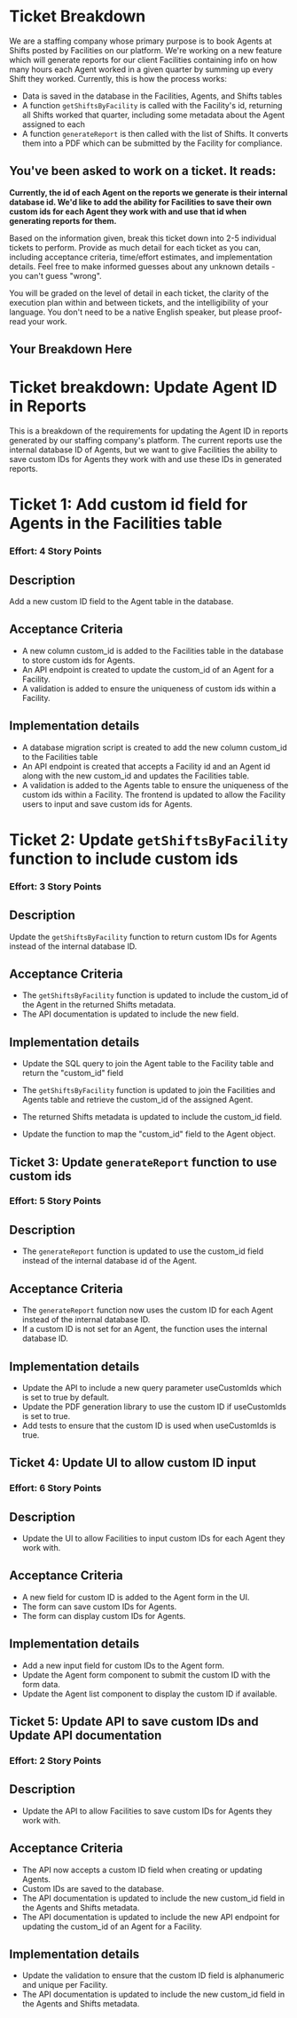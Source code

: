 # Ticket Breakdown

We are a staffing company whose primary purpose is to book Agents at Shifts posted by Facilities on our platform. We're working on a new feature which will generate reports for our client Facilities containing info on how many hours each Agent worked in a given quarter by summing up every Shift they worked. Currently, this is how the process works:

- Data is saved in the database in the Facilities, Agents, and Shifts tables
- A function `getShiftsByFacility` is called with the Facility's id, returning all Shifts worked that quarter, including some metadata about the Agent assigned to each
- A function `generateReport` is then called with the list of Shifts. It converts them into a PDF which can be submitted by the Facility for compliance.

## You've been asked to work on a ticket. It reads:

**Currently, the id of each Agent on the reports we generate is their internal database id. We'd like to add the ability for Facilities to save their own custom ids for each Agent they work with and use that id when generating reports for them.**

Based on the information given, break this ticket down into 2-5 individual tickets to perform. Provide as much detail for each ticket as you can, including acceptance criteria, time/effort estimates, and implementation details. Feel free to make informed guesses about any unknown details - you can't guess "wrong".

You will be graded on the level of detail in each ticket, the clarity of the execution plan within and between tickets, and the intelligibility of your language. You don't need to be a native English speaker, but please proof-read your work.

## Your Breakdown Here

# Ticket breakdown: Update Agent ID in Reports

This is a breakdown of the requirements for updating the Agent ID in reports generated by our staffing company's platform. The current reports use the internal database ID of Agents, but we want to give Facilities the ability to save custom IDs for Agents they work with and use these IDs in generated reports.

# Ticket 1: Add custom id field for Agents in the Facilities table

### Effort: 4 Story Points

## Description

Add a new custom ID field to the Agent table in the database.

## Acceptance Criteria

- A new column custom_id is added to the Facilities table in the database to store custom ids for Agents.
- An API endpoint is created to update the custom_id of an Agent for a Facility.
- A validation is added to ensure the uniqueness of custom ids within a Facility.

## Implementation details

- A database migration script is created to add the new column custom_id to the Facilities table
- An API endpoint is created that accepts a Facility id and an Agent id along with the new custom_id and updates the Facilities table.
- A validation is added to the Agents table to ensure the uniqueness of the custom ids within a Facility.
  The frontend is updated to allow the Facility users to input and save custom ids for Agents.

# Ticket 2: Update `getShiftsByFacility` function to include custom ids

### Effort: 3 Story Points

## Description

Update the `getShiftsByFacility` function to return custom IDs for Agents instead of the internal database ID.

## Acceptance Criteria

- The `getShiftsByFacility` function is updated to include the custom_id of the Agent in the returned Shifts metadata.
- The API documentation is updated to include the new field.

## Implementation details

- Update the SQL query to join the Agent table to the Facility table and return the "custom_id" field
- The `getShiftsByFacility` function is updated to join the Facilities and Agents table and retrieve the custom_id of the assigned Agent.
- The returned Shifts metadata is updated to include the custom_id field.

- Update the function to map the "custom_id" field to the Agent object.

## Ticket 3: Update `generateReport` function to use custom ids

### Effort: 5 Story Points

## Description

- The `generateReport` function is updated to use the custom_id field instead of the internal database id of the Agent.

## Acceptance Criteria

- The `generateReport` function now uses the custom ID for each Agent instead of the internal database ID.
- If a custom ID is not set for an Agent, the function uses the internal database ID.

## Implementation details

- Update the API to include a new query parameter useCustomIds which is set to true by default.
- Update the PDF generation library to use the custom ID if useCustomIds is set to true.
- Add tests to ensure that the custom ID is used when useCustomIds is true.

## Ticket 4: Update UI to allow custom ID input

### Effort: 6 Story Points

## Description

- Update the UI to allow Facilities to input custom IDs for each Agent they work with.

## Acceptance Criteria

- A new field for custom ID is added to the Agent form in the UI.
- The form can save custom IDs for Agents.
- The form can display custom IDs for Agents.

## Implementation details

- Add a new input field for custom IDs to the Agent form.
- Update the Agent form component to submit the custom ID with the form data.
- Update the Agent list component to display the custom ID if available.

## Ticket 5: Update API to save custom IDs and Update API documentation

### Effort: 2 Story Points

## Description

- Update the API to allow Facilities to save custom IDs for Agents they work with.

## Acceptance Criteria

- The API now accepts a custom ID field when creating or updating Agents.
- Custom IDs are saved to the database.
- The API documentation is updated to include the new custom_id field in the Agents and Shifts metadata.
- The API documentation is updated to include the new API endpoint for updating the custom_id of an Agent for a Facility.

## Implementation details

- Update the validation to ensure that the custom ID field is alphanumeric and unique per Facility.
- The API documentation is updated to include the new custom_id field in the Agents and Shifts metadata.
